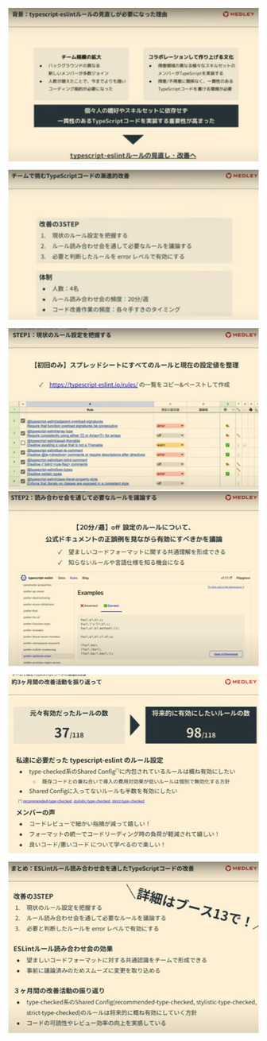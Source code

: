 
![](images/image_20240511124756.png)

![](images/image_20240511124817.png)

![](images/image_20240511124843.png)
![](images/image_20240511124855.png)

![](images/image_20240511125008.png)

![](images/image_20240511125045.png)

